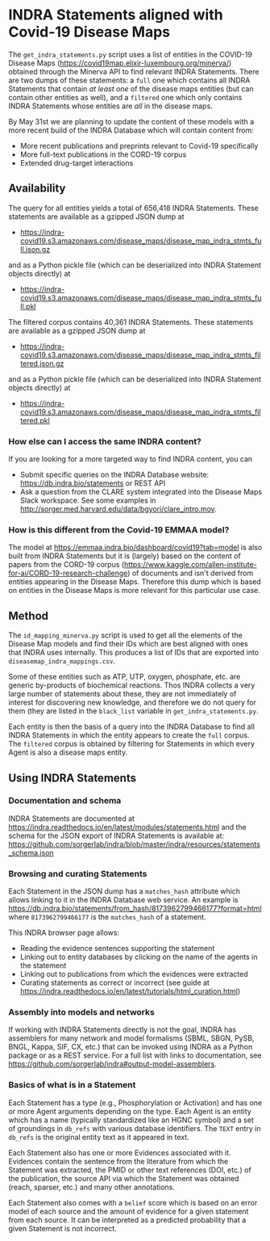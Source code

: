 # INDRA Statements aligned with Covid-19 Disease Maps

The `get_indra_statements.py` script uses a list of entities in the
COVID-19 Disease
Maps (https://covid19map.elixir-luxembourg.org/minerva/) obtained
through the Minerva API to find relevant INDRA Statements. There are two
dumps of these statements: a `full` one which contains all INDRA Statements
that contain _at least one_ of the disease maps entities (but can contain
other entities as well), and a `filtered`
one which only contains INDRA Statements whose entities are _all_
in the disease maps.

By May 31st we are planning to update the content of these models with a more recent
build of the INDRA Database which will contain content from:
- More recent publications and preprints relevant to Covid-19 specifically
- More full-text publications in the CORD-19 corpus
- Extended drug-target interactions

## Availability

The query for all entities yields a total of 656,418 INDRA Statements.
These statements are available as a gzipped JSON dump at

- https://indra-covid19.s3.amazonaws.com/disease_maps/disease_map_indra_stmts_full.json.gz

and as a Python pickle file (which can be deserialized into INDRA
Statement objects directly) at

- https://indra-covid19.s3.amazonaws.com/disease_maps/disease_map_indra_stmts_full.pkl

The filtered corpus contains 40,361 INDRA Statements.
These statements are available as a gzipped JSON dump at

- https://indra-covid19.s3.amazonaws.com/disease_maps/disease_map_indra_stmts_filtered.json.gz

and as a Python pickle file (which can be deserialized into INDRA
Statement objects directly) at

- https://indra-covid19.s3.amazonaws.com/disease_maps/disease_map_indra_stmts_filtered.pkl

### How else can I access the same INDRA content?
If you are looking for a more targeted way to find INDRA content, you can
- Submit specific queries on the INDRA Database website: https://db.indra.bio/statements
or REST API
- Ask a question from the CLARE system integrated into the Disease Maps Slack
workspace. See some examples in http://sorger.med.harvard.edu/data/bgyori/clare_intro.mov.

### How is this different from the Covid-19 EMMAA model?
The model at https://emmaa.indra.bio/dashboard/covid19?tab=model is also
built from INDRA Statements but it is (largely) based on the content
of papers from the CORD-19 corpus (https://www.kaggle.com/allen-institute-for-ai/CORD-19-research-challenge)
of documents and isn't derived from entities
appearing in the Disease Maps. Therefore this dump which is based on entities
in the Disease Maps is more relevant for this particular use case.

## Method
The `id_mapping_minerva.py` script is used to get all the elements of
the Disease Map models and find their IDs which are best aligned with
ones that INDRA uses internally. This produces a list of IDs that are
exported into `diseasemap_indra_mappings.csv`.

Some of these entities such as ATP, UTP, oxygen, phosphate, etc. are generic
by-products of biochemical reactions. Thos INDRA collects a very large number
of statements about these, they are not immediately of interest for discovering
new knowledge, and therefore we do not query for them (they are listed
in the `black_list` variable in `get_indra_statements.py`.

Each entity is then the basis of a query into the INDRA Database to find all
INDRA Statements in which the entity appears to create the `full` corpus.
The `filtered` corpus is obtained by filtering for Statements in which
every Agent is also a disease maps entity.

## Using INDRA Statements

### Documentation and schema
INDRA Statements are documented at https://indra.readthedocs.io/en/latest/modules/statements.html
and the schema for the JSON export of INDRA Statements is available at:
https://github.com/sorgerlab/indra/blob/master/indra/resources/statements_schema.json

### Browsing and curating Statements
Each Statement in the JSON dump has a `matches_hash` attribute which
allows linking to it in the INDRA Database web service.
An example is https://db.indra.bio/statements/from_hash/8173962799466177?format=html
where `8173962799466177` is the `matches_hash` of a statement.

This INDRA browser page allows:
- Reading the evidence sentences supporting the statement
- Linking out to entity databases by clicking on the name of the agents in the statement
- Linking out to publications from which the evidences were extracted
- Curating statements as correct or incorrect (see guide at 
https://indra.readthedocs.io/en/latest/tutorials/html_curation.html)

### Assembly into models and networks
If working with INDRA Statements directly is not the goal, INDRA has assemblers
for many network and model formalisms (SBML, SBGN, PySB, BNGL, Kappa, SIF,
CX, etc.) that can be invoked using INDRA as a Python package or as a
REST service. For a full list with links to documentation, see
https://github.com/sorgerlab/indra#output-model-assemblers.

### Basics of what is in a Statement
Each Statement has a type (e.g., Phosphorylation or Activation) and has one
or more Agent arguments depending on the type. Each Agent is an entity which
has a name (typically standardized like an HGNC symbol) and a set of
groundings in `db_refs` with various database identifiers. The `TEXT` entry
in `db_refs` is the original entity text as it appeared in text.

Each
Statement also has one or more Evidences associated with it. Evidences
contain the sentence from the literature from which the Statement was
extracted, the PMID or other text references (DOI, etc.) of the publication,
the source API via which the Statement was obtained (reach, sparser, etc.) and
many other annotations.

Each Statement also comes with a `belief` score
which is based on an error model of each source and the amount of evidence
for a given statement from each source. It can be interpreted as a predicted
probability that a given Statement is not incorrect.
